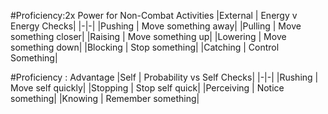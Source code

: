 
#Proficiency:2x Power for Non-Combat Activities
|External | Energy v Energy Checks|
|-|-|
|Pushing | Move something away|
|Pulling | Move something closer|
|Raising | Move something up|
|Lowering | Move something down|
|Blocking | Stop something|
|Catching | Control Something|

#Proficiency : Advantage
|Self | Probability vs Self Checks|
|-|-|
|Rushing | Move self quickly|
|Stopping | Stop self quick|
|Perceiving | Notice something|
|Knowing | Remember something|